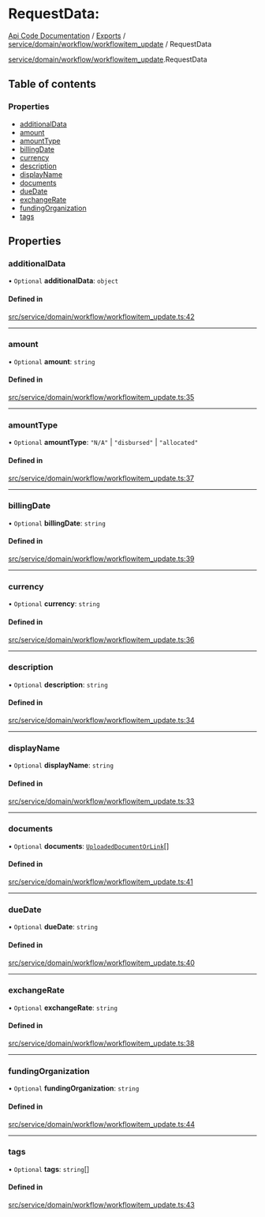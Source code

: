 # RequestData: 
 
[Api Code Documentation](../README.md) / [Exports](../modules.md) / [service/domain/workflow/workflowitem\_update](../modules/service_domain_workflow_workflowitem_update.md) / RequestData

[service/domain/workflow/workflowitem\_update](../modules/service_domain_workflow_workflowitem_update.md).RequestData

## Table of contents

### Properties

- [additionalData](service_domain_workflow_workflowitem_update.RequestData.md#additionaldata)
- [amount](service_domain_workflow_workflowitem_update.RequestData.md#amount)
- [amountType](service_domain_workflow_workflowitem_update.RequestData.md#amounttype)
- [billingDate](service_domain_workflow_workflowitem_update.RequestData.md#billingdate)
- [currency](service_domain_workflow_workflowitem_update.RequestData.md#currency)
- [description](service_domain_workflow_workflowitem_update.RequestData.md#description)
- [displayName](service_domain_workflow_workflowitem_update.RequestData.md#displayname)
- [documents](service_domain_workflow_workflowitem_update.RequestData.md#documents)
- [dueDate](service_domain_workflow_workflowitem_update.RequestData.md#duedate)
- [exchangeRate](service_domain_workflow_workflowitem_update.RequestData.md#exchangerate)
- [fundingOrganization](service_domain_workflow_workflowitem_update.RequestData.md#fundingorganization)
- [tags](service_domain_workflow_workflowitem_update.RequestData.md#tags)

## Properties

### additionalData

• `Optional` **additionalData**: `object`

#### Defined in

[src/service/domain/workflow/workflowitem_update.ts:42](https://github.com/openkfw/TruBudget/blob/086d599/api/src/service/domain/workflow/workflowitem_update.ts#L42)

___

### amount

• `Optional` **amount**: `string`

#### Defined in

[src/service/domain/workflow/workflowitem_update.ts:35](https://github.com/openkfw/TruBudget/blob/086d599/api/src/service/domain/workflow/workflowitem_update.ts#L35)

___

### amountType

• `Optional` **amountType**: ``"N/A"`` \| ``"disbursed"`` \| ``"allocated"``

#### Defined in

[src/service/domain/workflow/workflowitem_update.ts:37](https://github.com/openkfw/TruBudget/blob/086d599/api/src/service/domain/workflow/workflowitem_update.ts#L37)

___

### billingDate

• `Optional` **billingDate**: `string`

#### Defined in

[src/service/domain/workflow/workflowitem_update.ts:39](https://github.com/openkfw/TruBudget/blob/086d599/api/src/service/domain/workflow/workflowitem_update.ts#L39)

___

### currency

• `Optional` **currency**: `string`

#### Defined in

[src/service/domain/workflow/workflowitem_update.ts:36](https://github.com/openkfw/TruBudget/blob/086d599/api/src/service/domain/workflow/workflowitem_update.ts#L36)

___

### description

• `Optional` **description**: `string`

#### Defined in

[src/service/domain/workflow/workflowitem_update.ts:34](https://github.com/openkfw/TruBudget/blob/086d599/api/src/service/domain/workflow/workflowitem_update.ts#L34)

___

### displayName

• `Optional` **displayName**: `string`

#### Defined in

[src/service/domain/workflow/workflowitem_update.ts:33](https://github.com/openkfw/TruBudget/blob/086d599/api/src/service/domain/workflow/workflowitem_update.ts#L33)

___

### documents

• `Optional` **documents**: [`UploadedDocumentOrLink`](../modules/service_domain_document_document.md#uploadeddocumentorlink)[]

#### Defined in

[src/service/domain/workflow/workflowitem_update.ts:41](https://github.com/openkfw/TruBudget/blob/086d599/api/src/service/domain/workflow/workflowitem_update.ts#L41)

___

### dueDate

• `Optional` **dueDate**: `string`

#### Defined in

[src/service/domain/workflow/workflowitem_update.ts:40](https://github.com/openkfw/TruBudget/blob/086d599/api/src/service/domain/workflow/workflowitem_update.ts#L40)

___

### exchangeRate

• `Optional` **exchangeRate**: `string`

#### Defined in

[src/service/domain/workflow/workflowitem_update.ts:38](https://github.com/openkfw/TruBudget/blob/086d599/api/src/service/domain/workflow/workflowitem_update.ts#L38)

___

### fundingOrganization

• `Optional` **fundingOrganization**: `string`

#### Defined in

[src/service/domain/workflow/workflowitem_update.ts:44](https://github.com/openkfw/TruBudget/blob/086d599/api/src/service/domain/workflow/workflowitem_update.ts#L44)

___

### tags

• `Optional` **tags**: `string`[]

#### Defined in

[src/service/domain/workflow/workflowitem_update.ts:43](https://github.com/openkfw/TruBudget/blob/086d599/api/src/service/domain/workflow/workflowitem_update.ts#L43)
